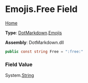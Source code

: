 # Emojis\.Free Field

[Home](../../../README.md)

**Type**: [DotMarkdown](../../README.md)\.[Emojis](../README.md)

**Assembly**: DotMarkdown\.dll

```csharp
public const string Free = ":free:"
```

### Field Value

System\.[String](https://docs.microsoft.com/en-us/dotnet/api/system.string)